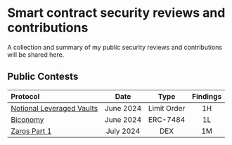 # Smart contract security reviews and contributions

A collection and summary of my public security reviews and contributions will be shared here.

## Public Contests



| Protocol           | Date       | Type                | Findings             | 
| :----------------- | :---------:| :-----------------: | :------------------: | 
| [Notional Leveraged Vaults](https://audits.sherlock.xyz/contests/446/report)   | June 2024     | Limit Order    | 1H     |
| [Biconomy](https://solodit.xyz/issues/create-account-from-registryfactory-contract-reverts-due-to-unsorted-external-attesters-codehawks-biconomy-nexus-git)   | June 2024     |  ERC-7484    | 1L     |
| [Zaros Part 1](https://codehawks.cyfrin.io/c/2024-07-zaros)   | July 2024     | DEX    | 1M     |
